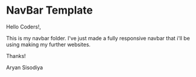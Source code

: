 # NavBar Template
Hello Coders!,


This is my navbar folder. I've just made a fully responsive navbar that i'll be using making my further websites.


Thanks!


Aryan Sisodiya
